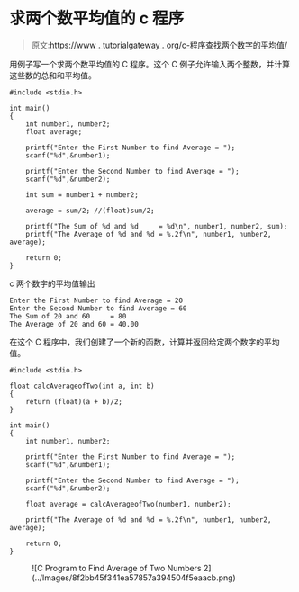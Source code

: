 # 求两个数平均值的 c 程序

> 原文:[https://www . tutorialgateway . org/c-程序查找两个数字的平均值/](https://www.tutorialgateway.org/c-program-to-find-average-of-two-numbers/)

用例子写一个求两个数平均值的 C 程序。这个 C 例子允许输入两个整数，并计算这些数的总和和平均值。

```
#include <stdio.h>

int main()
{
    int number1, number2;
    float average;

    printf("Enter the First Number to find Average = ");
    scanf("%d",&number1);

    printf("Enter the Second Number to find Average = ");
    scanf("%d",&number2);

    int sum = number1 + number2;

    average = sum/2; //(float)sum/2;

    printf("The Sum of %d and %d     = %d\n", number1, number2, sum);
    printf("The Average of %d and %d = %.2f\n", number1, number2, average);

    return 0;
}
```

c 两个数字的平均值输出

```
Enter the First Number to find Average = 20
Enter the Second Number to find Average = 60
The Sum of 20 and 60     = 80
The Average of 20 and 60 = 40.00
```

在这个 C 程序中，我们创建了一个新的函数，计算并返回给定两个数字的平均值。

```
#include <stdio.h>

float calcAverageofTwo(int a, int b)
{
    return (float)(a + b)/2;
}

int main()
{
    int number1, number2;

    printf("Enter the First Number to find Average = ");
    scanf("%d",&number1);

    printf("Enter the Second Number to find Average = ");
    scanf("%d",&number2);

    float average = calcAverageofTwo(number1, number2);

    printf("The Average of %d and %d = %.2f\n", number1, number2, average);

    return 0;
}
```

<figure class="wp-block-image size-large">![C Program to Find Average of Two Numbers 2](../Images/8f2bb45f341ea57857a394504f5eaacb.png)</figure>